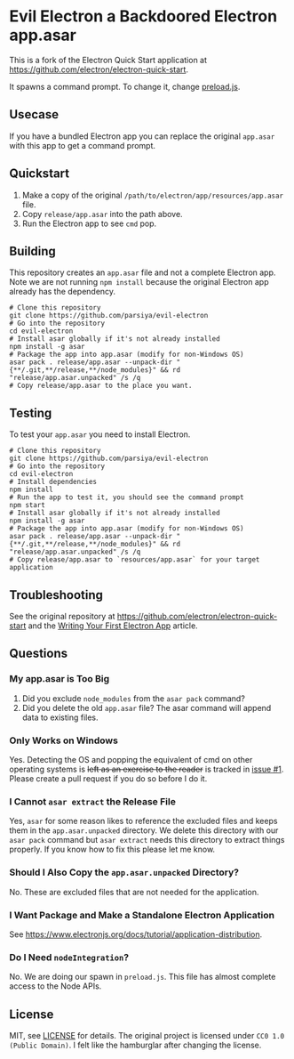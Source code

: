 # Evil Electron a Backdoored Electron app.asar
This is a fork of the Electron Quick Start application at
https://github.com/electron/electron-quick-start.

It spawns a command prompt. To change it, change [preload.js](preload.js).

## Usecase
If you have a bundled Electron app you can replace the original `app.asar` with
this app to get a command prompt.

## Quickstart

1. Make a copy of the original `/path/to/electron/app/resources/app.asar` file.
2. Copy `release/app.asar` into the path above.
3. Run the Electron app to see `cmd` pop.

## Building
This repository creates an `app.asar` file and not a complete Electron app. Note
we are not running `npm install` because the original Electron app already has
the dependency.

```
# Clone this repository
git clone https://github.com/parsiya/evil-electron
# Go into the repository
cd evil-electron
# Install asar globally if it's not already installed
npm install -g asar
# Package the app into app.asar (modify for non-Windows OS)
asar pack . release/app.asar --unpack-dir "{**/.git,**/release,**/node_modules}" && rd "release/app.asar.unpacked" /s /q
# Copy release/app.asar to the place you want.
```

## Testing
To test your `app.asar` you need to install Electron.

```
# Clone this repository
git clone https://github.com/parsiya/evil-electron
# Go into the repository
cd evil-electron
# Install dependencies
npm install
# Run the app to test it, you should see the command prompt
npm start
# Install asar globally if it's not already installed
npm install -g asar
# Package the app into app.asar (modify for non-Windows OS)
asar pack . release/app.asar --unpack-dir "{**/.git,**/release,**/node_modules}" && rd "release/app.asar.unpacked" /s /q
# Copy release/app.asar to `resources/app.asar` for your target application
```

## Troubleshooting
See the original repository at https://github.com/electron/electron-quick-start
and the [Writing Your First Electron App][first-electron] article.

[first-electron]: https://www.electronjs.org/docs/tutorial/first-app

## Questions

### My app.asar is Too Big

1. Did you exclude `node_modules` from the `asar pack` command?
2. Did you delete the old `app.asar` file? The asar command will append data to existing files.

### Only Works on Windows
Yes. Detecting the OS and popping the equivalent of cmd on other operating
systems is ~~left as an exercise to the reader~~ is tracked in
[issue #1](https://github.com/parsiya/evil-electron/issues/1). Please create a
pull request if you do so before I do it.

### I Cannot `asar extract` the Release File
Yes, `asar` for some reason likes to reference the excluded files and keeps them
in the `app.asar.unpacked` directory. We delete this directory with our
`asar pack` command but `asar extract` needs this directory to extract things
properly. If you know how to fix this please let me know.

### Should I Also Copy the `app.asar.unpacked` Directory?
No. These are excluded files that are not needed for the application.

### I Want Package and Make a Standalone Electron Application
See https://www.electronjs.org/docs/tutorial/application-distribution.

### Do I Need `nodeIntegration`?
No. We are doing our spawn in `preload.js`. This file has almost complete access
to the Node APIs.

## License
MIT, see [LICENSE](LICENSE) for details. The original project is licensed under
`CC0 1.0 (Public Domain)`. I felt like the hamburglar after changing the
license.

